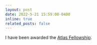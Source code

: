 ```yaml
---
layout: post
date: 2022-5-21 15:59:00-0400
inline: true
related_posts: false
---
```


I have been awarded the [Atlas Fellowship](https://atlasfellowship.org/). 

